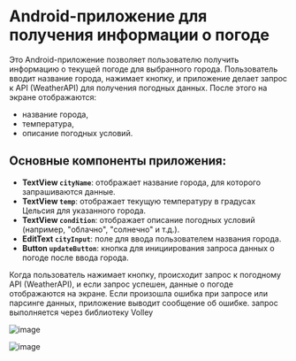 # Android-приложение для получения информации о погоде

Это Android-приложение позволяет пользователю получить информацию о текущей погоде для выбранного города. Пользователь вводит название города, нажимает кнопку, и приложение делает запрос к API (WeatherAPI) для получения погодных данных. После этого на экране отображаются:
- название города,
- температура,
- описание погодных условий.

## Основные компоненты приложения:

- **TextView `cityName`**: отображает название города, для которого запрашиваются данные.
- **TextView `temp`**: отображает текущую температуру в градусах Цельсия для указанного города.
- **TextView `condition`**: отображает описание погодных условий (например, "облачно", "солнечно" и т.д.).
- **EditText `cityInput`**: поле для ввода пользователем названия города.
- **Button `updateButton`**: кнопка для инициирования запроса данных о погоде после ввода города.

Когда пользователь нажимает кнопку, происходит запрос к погодному API (WeatherAPI), и если запрос успешен, данные о погоде отображаются на экране. Если произошла ошибка при запросе или парсинге данных, приложение выводит сообщение об ошибке.
запрос выполняется через библиотеку Volley

![image](https://github.com/user-attachments/assets/89a0600-d9ce-4932-b0c3-69c987d6ee9c)

![image](https://github.com/user-attachments/assets/0090ebfd-9e13-423c-9542-ddb3d0b80daa)
